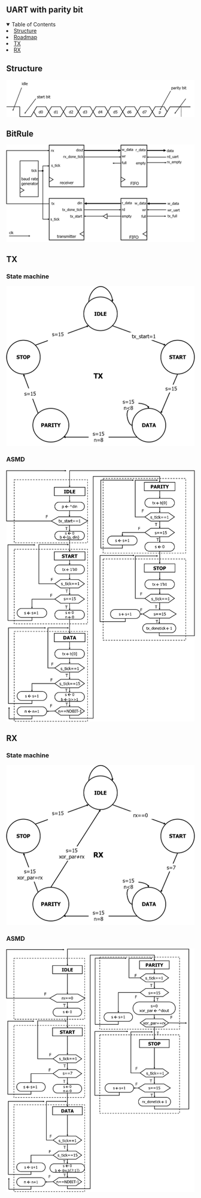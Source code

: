 ## UART with parity bit



<!-- TABLE OF CONTENTS -->
<details open="open">
  <summary>Table of Contents</summary>
    <li><a href="#Structure">Structure</a></li>
    <li><a href="#BitRule">Roadmap</a></li>
    <li><a href="#TX">TX</a></li>
    <li><a href="#RX">RX</a></li>
  </ol>
</details>

## Structure
![Structure](img/bit_rule.png)

## BitRule
![Structure](img/structure.png)


## TX
### State machine
![Structure](img/TX_state_machine.png)
### ASMD
![Structure](img/TX.png)

## RX
### State machine
![Structure](img/RX_state_machine.png)
### ASMD
![Structure](img/RX.png)

